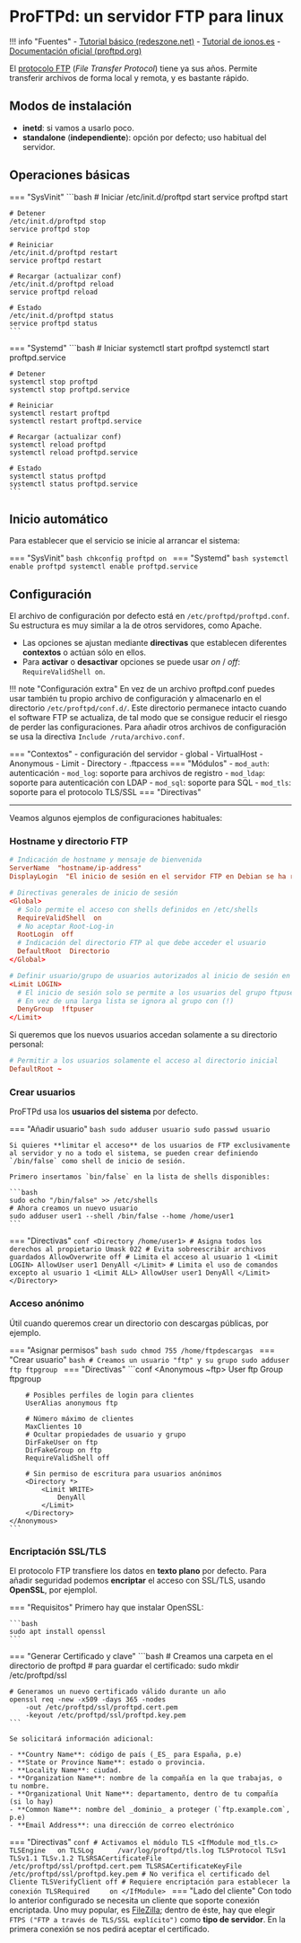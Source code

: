 # ProFTPd: un servidor FTP para linux

!!! info "Fuentes"
    - [Tutorial básico (redeszone.net)](https://www.redeszone.net/tutoriales/servidores/proftpd/)
    - [Tutorial de ionos.es](https://www.ionos.es/digitalguide/servidores/configuracion/servidor-ftp-en-debian/)
    - [Documentación oficial (proftpd.org)](http://www.proftpd.org/docs/)

El [protocolo FTP](https://es.wikipedia.org/wiki/Protocolo_de_transferencia_de_archivos) (_File Transfer Protocol_) tiene ya sus años. Permite transferir archivos de forma local y remota, y es bastante rápido.

## Modos de instalación

- **inetd**: si vamos a usarlo poco.
- **standalone** (**independiente**): opción por defecto; uso habitual del servidor.

## Operaciones básicas

=== "SysVinit"
    ```bash
    # Iniciar
    /etc/init.d/proftpd start
    service proftpd start

    # Detener
    /etc/init.d/proftpd stop
    service proftpd stop

    # Reiniciar
    /etc/init.d/proftpd restart
    service proftpd restart

    # Recargar (actualizar conf)
    /etc/init.d/proftpd reload
    service proftpd reload

    # Estado
    /etc/init.d/proftpd status
    service proftpd status
    ```
=== "Systemd"
    ```bash
    # Iniciar
    systemctl start proftpd
    systemctl start proftpd.service

    # Detener
    systemctl stop proftpd
    systemctl stop proftpd.service

    # Reiniciar
    systemctl restart proftpd
    systemctl restart proftpd.service

    # Recargar (actualizar conf)
    systemctl reload proftpd
    systemctl reload proftpd.service

    # Estado
    systemctl status proftpd
    systemctl status proftpd.service
    ```

## Inicio automático

Para establecer que el servicio se inicie al arrancar el sistema:

=== "SysVinit"
    ```bash
    chkconfig proftpd on
    ```
=== "Systemd"
    ```bash
    systemctl enable proftpd
    systemctl enable proftpd.service
    ```

## Configuración

El archivo de configuración por defecto está en `/etc/proftpd/proftpd.conf`. Su estructura es muy similar a la de otros servidores, como Apache.

- Las opciones se ajustan mediante **directivas** que establecen diferentes **contextos** o actúan sólo en ellos.
- Para **activar** o **desactivar** opciones se puede usar _on_ / _off_: `RequireValidShell on`.

!!! note "Configuración extra"
    En vez de un archivo proftpd.conf puedes usar también tu propio archivo de configuración y almacenarlo en el directorio `/etc/proftpd/conf.d/`. Este directorio permanece intacto cuando el software FTP se actualiza, de tal modo que se consigue reducir el riesgo de perder las configuraciones.
    Para añadir otros archivos de configuración se usa la directiva `Include /ruta/archivo.conf`.

=== "Contextos"
    - configuración del servidor
    - global
    - VirtualHost
    - Anonymous
    - Limit
    - Directory
    - .ftpaccess
=== "Módulos"
    - `mod_auth`: autenticación
    - `mod_log`: soporte para archivos de registro
    - `mod_ldap`: soporte para autenticación con LDAP
    - `mod_sql`: soporte para SQL
    - `mod_tls`: soporte para el protocolo TLS/SSL
=== "Directivas"

<hr>

Veamos algunos ejemplos de configuraciones habituales:

### Hostname y directorio FTP

```conf
# Indicación de hostname y mensaje de bienvenida
ServerName  "hostname/ip-address"
DisplayLogin  "El inicio de sesión en el servidor FTP en Debian se ha realizado con éxito”  

# Directivas generales de inicio de sesión
<Global>
  # Solo permite el acceso con shells definidos en /etc/shells
  RequireValidShell  on
  # No aceptar Root-Log-in 
  RootLogin  off
  # Indicación del directorio FTP al que debe acceder el usuario
  DefaultRoot  Directorio
</Global>

# Definir usuario/grupo de usuarios autorizados al inicio de sesión en FTP 
<Limit LOGIN>
  # El inicio de sesión solo se permite a los usuarios del grupo ftpuser 
  # En vez de una larga lista se ignora al grupo con (!)
  DenyGroup  !ftpuser
</Limit>
```

Si queremos que los nuevos usuarios accedan solamente a su directorio personal:

```conf
# Permitir a los usuarios solamente el acceso al directorio inicial 
DefaultRoot ~
```

### Crear usuarios

ProFTPd usa los **usuarios del sistema** por defecto.

=== "Añadir usuario"
    ```bash
    sudo adduser usuario
    sudo passwd usuario
    ```

    Si quieres **limitar el acceso** de los usuarios de FTP exclusivamente al servidor y no a todo el sistema, se pueden crear definiendo `/bin/false` como shell de inicio de sesión.

    Primero insertamos `bin/false` en la lista de shells disponibles:

    ```bash
    sudo echo "/bin/false" >> /etc/shells
    # Ahora creamos un nuevo usuario
    sudo adduser user1 --shell /bin/false --home /home/user1
    ```
=== "Directivas"
    ```conf
    <Directory /home/user1>
        # Asigna todos los derechos al propietario
        Umask 022
        # Evita sobreescribir archivos guardados
        AllowOverwrite off
        # Limita el acceso al usuario 1
        <Limit LOGIN>
            AllowUser user1
            DenyAll
        </Limit>
        # Limita el uso de comandos excepto al usuario 1
        <Limit ALL>
            AllowUser user1
            DenyAll
        </Limit>
    </Directory>
    ```

### Acceso anónimo

Útil cuando queremos crear un directorio con descargas públicas, por ejemplo.

=== "Asignar permisos"
    ```bash
    sudo chmod 755 /home/ftpdescargas
    ```
=== "Crear usuario"
    ```bash
    # Creamos un usuario "ftp" y su grupo
    sudo adduser ftp ftpgroup
    ```
=== "Directivas"
    ```conf
    <Anonymous ~ftp>
        User    ftp
        Group   ftpgroup

        # Posibles perfiles de login para clientes
        UserAlias anonymous ftp

        # Número máximo de clientes
        MaxClientes 10
        # Ocultar propiedades de usuario y grupo
        DirFakeUser on ftp
        DirFakeGroup on ftp
        RequireValidShell off

        # Sin permiso de escritura para usuarios anónimos
        <Directory *>
            <Limit WRITE>
                DenyAll
            </Limit>
        </Directory>
    </Anonymous>
    ```

### Encriptación SSL/TLS

El protocolo FTP transfiere los datos en **texto plano** por defecto. Para añadir seguridad podemos **encriptar** el acceso con SSL/TLS, usando **OpenSSL**, por ejemplol.

=== "Requisitos"
    Primero hay que instalar OpenSSL:

    ```bash
    sudo apt install openssl
    ```
=== "Generar Certificado y clave"
    ```bash
    # Creamos una carpeta en el directorio de proftpd
    # para guardar el certificado:
    sudo mkdir /etc/proftpd/ssl

    # Generamos un nuevo certificado válido durante un año
    openssl req -new -x509 -days 365 -nodes 
        -out /etc/proftpd/ssl/proftpd.cert.pem 
        -keyout /etc/proftpd/ssl/proftpd.key.pem
    ```
    
    Se solicitará información adicional:

    - **Country Name**: código de país (_ES_ para España, p.e)
    - **State or Province Name**: estado o provincia.
    - **Locality Name**: ciudad.
    - **Organization Name**: nombre de la compañía en la que trabajas, o tu nombre.
    - **Organizational Unit Name**: departamento, dentro de tu compañía (si lo hay)
    - **Common Name**: nombre del _dominio_ a proteger (`ftp.example.com`, p.e)
    - **Email Address**: una dirección de correo electrónico
=== "Directivas"
    ```conf
    # Activamos el módulo TLS
    <IfModule mod_tls.c>
        TLSEngine   on
        TLSLog      /var/log/proftpd/tls.log
        TLSProtocol TLSv1 TLSv1.1 TLSv.1.2
        TLSRSACertificateFile       /etc/proftpd/ssl/proftpd.cert.pem
        TLSRSACertificateKeyFile    /etc/proftpd/ssl/proftpd.key.pem
        # No verifica el certificado del Cliente
        TLSVerifyClient off
        # Requiere encriptación para establecer la conexión
        TLSRequired     on
    </IfModule>
    ```
=== "Lado del cliente"
    Con todo lo anterior configurado se necesita un cliente que soporte conexión encriptada. Uno muy popular, es [FileZilla](https://www.ionos.es/digitalguide/servidores/configuracion/filezilla-la-solucion-para-el-cliente-ftp/); dentro de éste, hay que elegir `FTPS ("FTP a través de TLS/SSL explícito")` como **tipo de servidor**. En la primera conexión se nos pedirá aceptar el certificado.

